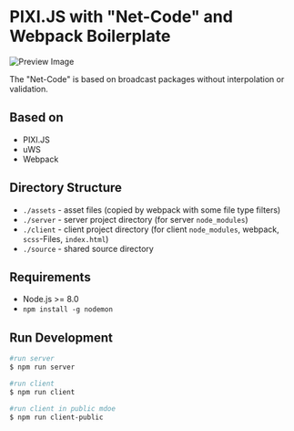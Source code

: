 # PIXI.JS with "Net-Code" and Webpack Boilerplate

![Preview Image](demo.gif "Preview")

The "Net-Code" is based on broadcast packages without interpolation or validation.

## Based on

* PIXI.JS
* uWS
* Webpack

## Directory Structure

* `./assets` - asset files (copied by webpack with some file type filters)
* `./server` - server project directory (for server `node_modules`)
* `./client` - client project directory (for client `node_modules`, webpack, `scss`-Files, `index.html`)
* `./source` - shared source directory

## Requirements
* Node.js >= 8.0
* `npm install -g nodemon`

## Run Development

```bash
#run server
$ npm run server

#run client
$ npm run client

#run client in public mdoe
$ npm run client-public
```
